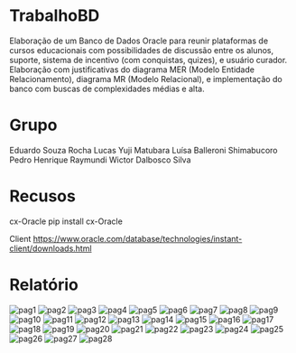 # TrabalhoBD
Elaboração de um Banco de Dados Oracle para reunir plataformas de cursos educacionais com possibilidades de discussão entre os alunos, suporte, sistema de incentivo (com conquistas, quizes), e usuário curador. Elaboração com justificativas do diagrama MER (Modelo Entidade Relacionamento), diagrama MR (Modelo Relacional), e implementação do banco com buscas de complexidades médias e alta.

# Grupo
Eduardo Souza Rocha
Lucas Yuji Matubara
Luísa Balleroni Shimabucoro
Pedro Henrique Raymundi
Wictor Dalbosco Silva

# Recusos
cx-Oracle
pip install cx-Oracle

Client
https://www.oracle.com/database/technologies/instant-client/downloads.html

# Relatório
![pag1](Report/Page-01.png)
![pag2](Report/Page-02.png)
![pag3](Report/Page-03.png)
![pag4](Report/Page-04.png)
![pag5](Report/Page-05.png)
![pag6](Report/Page-06.png)
![pag7](Report/Page-07.png)
![pag8](Report/Page-08.png)
![pag9](Report/Page-09.png)
![pag10](Report/Page-10.png)
![pag11](Report/Page-11.png)
![pag12](Report/Page-12.png)
![pag13](Report/Page-13.png)
![pag14](Report/Page-14.png)
![pag15](Report/Page-15.png)
![pag16](Report/Page-16.png)
![pag17](Report/Page-17.png)
![pag18](Report/Page-18.png)
![pag19](Report/Page-19.png)
![pag20](Report/Page-20.png)
![pag21](Report/Page-21.png)
![pag22](Report/Page-22.png)
![pag23](Report/Page-23.png)
![pag24](Report/Page-24.png)
![pag25](Report/Page-25.png)
![pag26](Report/Page-26.png)
![pag27](Report/Page-27.png)
![pag28](Report/Page-28.png)